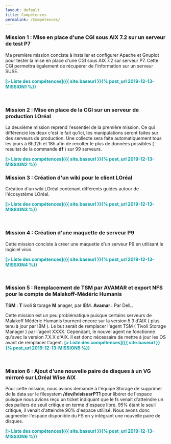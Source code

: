 ```yaml
---
layout: default
title: Compétences
permalink: /Compétences/
---
```


### __Mission 1 : Mise en place d'une CGI sous AIX 7.2 sur un serveur de test P7__

Ma première mission conciste à installer et configurer Apache et Gnuplot pour tester la mise en place d'une CGI sous AIX 7.2 sur serveur P7. Cette CGI permettra également de récupérer de l'information sur un serveur SUSE.

<span style="color:#069ca4"><strong>[> Liste des compétences]({{ site.baseurl }}{% post_url 2019-12-13-MISSION1 %})</strong></span>

&nbsp;


### __Mission 2 : Mise en place de la CGI sur un serveur de production LOréal__

La deuxième mission reprend l'essentiel de la première mission. Ce qui différencie les deux c'est le fait qu'ici, les manipulations seront faites sur des serveurs de production. Une collecte sera faite automatiquement tous les jours à 6h,12h et 18h afin de recolter le plus de données possibles ( resultat de la commande __df__ ) sur 99 serveurs. 

<span style="color:#069ca4"><strong>[> Liste des compétences]({{ site.baseurl }}{% post_url 2019-12-13-MISSION2 %})
</strong></span>



### __Mission 3 : Création d'un wiki pour le client LOréal__

Création d'un wiki LOréal contenant différents guides autour de l'écosystème LOréal.

<span style="color:#069ca4"><strong>[> Liste des compétences]({{ site.baseurl }}{% post_url 2019-12-13-MISSION3 %})
</strong></span>



&nbsp;


### __Mission 4 : Création d'une maquette de serveur P9__

Cette mission conciste à créer une maquette d'un serveur P9 en utilisant le logiciel visio.



<span style="color:#069ca4"><strong>[> Liste des compétences]({{ site.baseurl }}{% post_url 2019-12-13-MISSION4 %})
</strong></span>



&nbsp;


### __Mission 5 : Remplacement de TSM par AVAMAR et export NFS pour le compte de Malakoff-Médéric Humanis__

__TSM__ : __T__ ivoli __S__ torage __M__ anager, par IBM.
__Avamar :__ Par DelL.

Cette mission est un peu problématique puisque certains serveurs de Malakoff Médéric Humanis tournent encore sur la version 5.3 d'AIX ( plus tenu à jour par IBM ). Le but serait de remplacer l'agent TSM ( Tivoli Storage Manager ) par l'agent XXXX. Cependant, le nouvel agent ne fonctionne qu'avec la version 7.X.X d'AIX. Il est donc nécessaire de mettre à jour les OS avant de remplacer l'agent.
<span style="color:#069ca4"><strong>[> Liste des compétences]({{ site.baseurl }}{% post_url 2019-12-13-MISSION5 %})
</strong></span>



&nbsp;


### __Mission 6 : Ajout d'une nouvelle paire de disques à un VG mirroré sur LOréal Wise AIX__

Pour cette mission, nous avions demandé à l'équipe Storage de supprimer de la data sur le filesystem __/dev/lvisisusrPT1__ pour libérer de l'espace puisque nous avions reçu un ticket indiquant que le fs venait d'atteindre un des palliers de seuil critique en terme d'espace libre. 95% étant le seuil critique, il venait d'atteindre 90% d'espace utililsé. Nous avons donc augmenter l'espace disponible du FS en y intégrant une nouvelle paire de disques.

<span style="color:#069ca4"><strong>[> Liste des compétences]({{ site.baseurl }}{% post_url 2019-12-13-MISSION6 %})
</strong></span>


